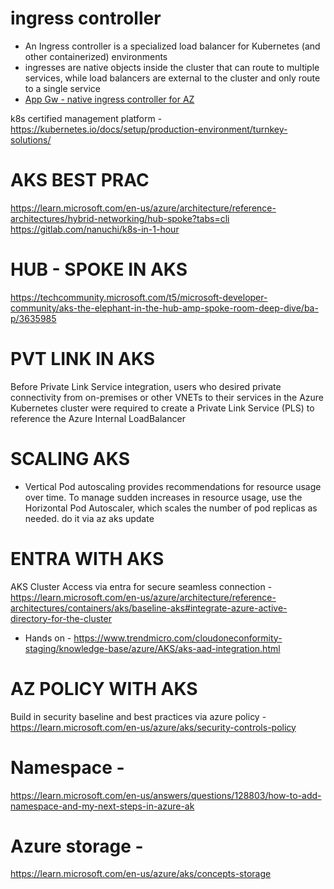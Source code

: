 # ingress controller
- An Ingress controller is a specialized load balancer for Kubernetes (and other containerized) environments
- ingresses are native objects inside the cluster that can route to multiple services, while load balancers are external to the cluster and only route to a single service
- [App Gw - native ingress controller for AZ](https://learn.microsoft.com/en-us/azure/application-gateway/ingress-controller-overview)

k8s certified management platform - https://kubernetes.io/docs/setup/production-environment/turnkey-solutions/

# AKS BEST PRAC
https://learn.microsoft.com/en-us/azure/architecture/reference-architectures/hybrid-networking/hub-spoke?tabs=cli
https://gitlab.com/nanuchi/k8s-in-1-hour

# HUB - SPOKE IN AKS
https://techcommunity.microsoft.com/t5/microsoft-developer-community/aks-the-elephant-in-the-hub-amp-spoke-room-deep-dive/ba-p/3635985

# PVT LINK IN AKS
Before Private Link Service integration, users who desired private connectivity from on-premises or other VNETs to their services in the Azure Kubernetes cluster were required to create a Private Link Service (PLS) to reference the Azure Internal LoadBalancer

# SCALING AKS
- Vertical Pod autoscaling provides recommendations for resource usage over time. To manage sudden increases in resource usage, use the Horizontal Pod Autoscaler, which scales the number of pod replicas as needed.
do it via az aks update 

# ENTRA WITH AKS
AKS Cluster Access via entra for secure seamless connection - https://learn.microsoft.com/en-us/azure/architecture/reference-architectures/containers/aks/baseline-aks#integrate-azure-active-directory-for-the-cluster

- Hands on - https://www.trendmicro.com/cloudoneconformity-staging/knowledge-base/azure/AKS/aks-aad-integration.html

# AZ POLICY WITH AKS
Build in security baseline and best practices via azure policy - https://learn.microsoft.com/en-us/azure/aks/security-controls-policy

# Namespace - 
https://learn.microsoft.com/en-us/answers/questions/128803/how-to-add-namespace-and-my-next-steps-in-azure-ak

# Azure storage - 
https://learn.microsoft.com/en-us/azure/aks/concepts-storage



